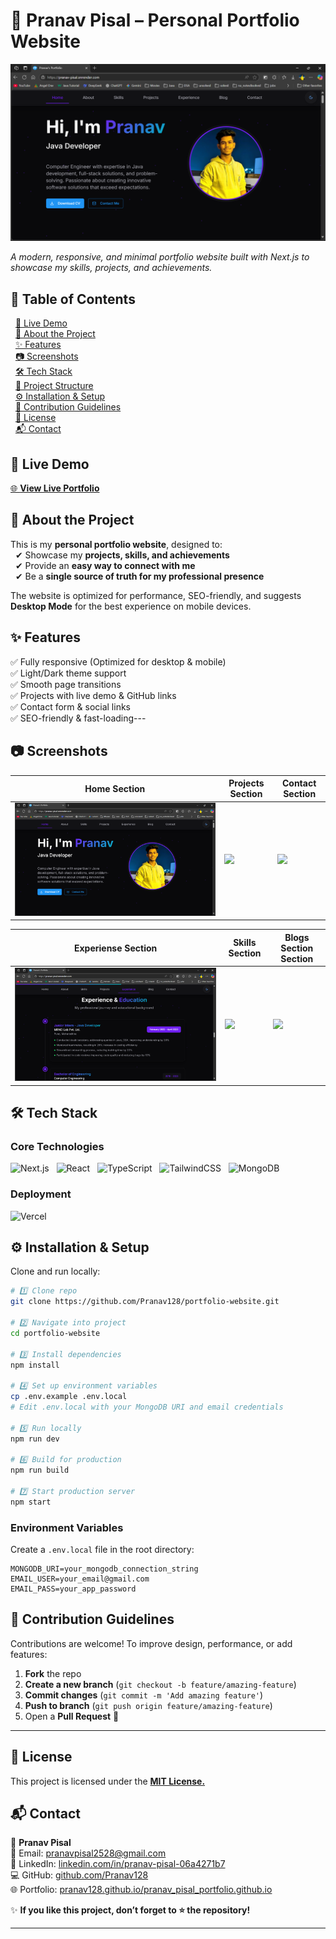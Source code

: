 # 🌟 **Pranav Pisal – Personal Portfolio Website**

<img src="./public/screenshots/home.png" alt="Portfolio Preview">

*A modern, responsive, and minimal portfolio website built with Next.js to showcase my skills, projects, and achievements.*


## 📌 **Table of Contents**

&nbsp; [🔗 Live Demo](#-live-demo)<br>
&nbsp; [🚀 About the Project](#-about-the-project)<br>
&nbsp; [✨ Features](#-features)<br>
&nbsp; [📷 Screenshots](#-screenshots)<br>
&nbsp; [🛠️ Tech Stack](#️-tech-stack)<br>
&nbsp; [📂 Project Structure](#-project-structure)<br>
&nbsp; [⚙️ Installation & Setup](#️-installation--setup)<br>
&nbsp; [🤝 Contribution Guidelines](#-contribution-guidelines)<br>
&nbsp; [📜 License](#-license)<br>
&nbsp; [📬 Contact](#-contact)

## 🔗 **Live Demo**

[🌐 **View Live Portfolio**](https://your-portfolio.vercel.app/) 

## 🚀 **About the Project**

This is my **personal portfolio website**, designed to:<br>
&nbsp; ✔ Showcase my **projects, skills, and achievements**<br>
&nbsp; ✔ Provide an **easy way to connect with me**<br>
&nbsp; ✔ Be a **single source of truth for my professional presence**

The website is optimized for performance, SEO-friendly, and suggests **Desktop Mode** for the best experience on mobile devices.

## ✨ **Features**

✅ Fully responsive (Optimized for desktop & mobile) <br>
✅ Light/Dark theme support<br>
✅ Smooth page transitions<br>
✅ Projects with live demo & GitHub links<br>
✅ Contact form & social links<br>
✅ SEO-friendly & fast-loading---

## 📷 **Screenshots**

| Home Section                              | Projects Section                                  | Contact Section                              |
| -------------------------------------- | ---------------------------------------------- | -------------------------------------------- |
| <img src="./public/screenshots/home.png"> | <image src="./public/screenshots/projects.png"> | <image src="./public/screenshots/contact.png"> |

| Experiense  Section                              | Skills Section                                  | Blogs Section Section                              |
| -------------------------------------- | ---------------------------------------------- | -------------------------------------------- |
| <img src="./public/screenshots/experience.png"> | <image src="./public/screenshots/skills.png"> | <image src="./public/screenshots/blogs.png"> |

## 🛠️ **Tech Stack**

### **Core Technologies**

![Next.js](https://img.shields.io/badge/Next.js-000000?style=for-the-badge&logo=next.js&logoColor=white) &nbsp;
![React](https://img.shields.io/badge/React-20232A?style=for-the-badge\&logo=react\&logoColor=61DAFB) &nbsp; 
![TypeScript](https://img.shields.io/badge/TypeScript-3178C6?style=for-the-badge\&logo=typescript\&logoColor=white) &nbsp; 
![TailwindCSS](https://img.shields.io/badge/Tailwind_CSS-38B2AC?style=for-the-badge\&logo=tailwind-css\&logoColor=white) &nbsp;
![MongoDB](https://img.shields.io/badge/MongoDB-4EA94B?style=for-the-badge&logo=mongodb&logoColor=white) &nbsp;

### **Deployment**

![Vercel](https://img.shields.io/badge/Vercel-000000?style=for-the-badge&logo=vercel&logoColor=white)

## ⚙️ **Installation & Setup**

Clone and run locally:

```bash
# 1️⃣ Clone repo
git clone https://github.com/Pranav128/portfolio-website.git

# 2️⃣ Navigate into project
cd portfolio-website

# 3️⃣ Install dependencies
npm install

# 4️⃣ Set up environment variables
cp .env.example .env.local
# Edit .env.local with your MongoDB URI and email credentials

# 5️⃣ Run locally
npm run dev

# 6️⃣ Build for production
npm run build

# 7️⃣ Start production server
npm start
```

### **Environment Variables**

Create a `.env.local` file in the root directory:

```env
MONGODB_URI=your_mongodb_connection_string
EMAIL_USER=your_email@gmail.com
EMAIL_PASS=your_app_password
```

## 🤝 **Contribution Guidelines**

Contributions are welcome! To improve design, performance, or add features:

1. **Fork** the repo
2. **Create a new branch** (`git checkout -b feature/amazing-feature`)
3. **Commit changes** (`git commit -m 'Add amazing feature'`)
4. **Push to branch** (`git push origin feature/amazing-feature`)
5. Open a **Pull Request** 🎉

---

## 📜 **License**

This project is licensed under the [**MIT License.**](LICENSE)

## 📬 **Contact**

👤 **Pranav Pisal** <br>
📧 Email: [pranavpisal2528@gmail.com](mailto:pranavpisal2528@gmail.com) <br>
🔗 LinkedIn: [linkedin.com/in/pranav-pisal-06a4271b7](https://www.linkedin.com/in/pranav-pisal-06a4271b7/) <br>
💻 GitHub: [github.com/Pranav128](https://github.com/Pranav128)<br>
🌐 Portfolio: [pranav128.github.io/pranav\_pisal\_portfolio.github.io](https://pranav128.github.io/pranav_pisal_portfolio.github.io/)


✨ **If you like this project, don’t forget to ⭐ the repository!**

---